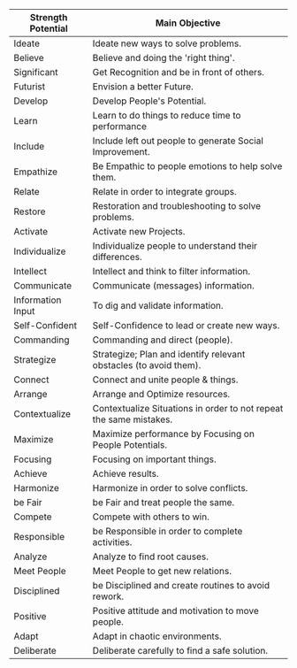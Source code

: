 | Strength Potential | Main Objective |
| ------------------ | -------------- |
Ideate | Ideate new ways to solve problems.
Believe | Believe and doing the 'right thing'.
Significant | Get Recognition and be in front of others.
Futurist | Envision a better Future.
Develop | Develop People's Potential.
Learn | Learn to do things to reduce time to performance
Include | Include left out people to generate Social Improvement.
Empathize | Be Empathic to people emotions to help solve them.
Relate | Relate in order to integrate groups.
Restore | Restoration and troubleshooting to solve problems.
Activate | Activate new Projects.
Individualize | Individualize people to understand their differences.
Intellect | Intellect and think to filter information.
Communicate | Communicate (messages) information.
Information Input | To dig and validate information.
Self-Confident | Self-Confidence to lead or create new ways.
Commanding | Commanding and direct (people).
Strategize | Strategize; Plan and identify relevant obstacles (to avoid them).
Connect | Connect and unite people & things.
Arrange | Arrange and Optimize resources.
Contextualize | Contextualize Situations in order to not repeat the same mistakes.
Maximize | Maximize performance by Focusing on People Potentials.
Focusing | Focusing on important things.
Achieve | Achieve results.
Harmonize | Harmonize in order to solve conflicts.
be Fair | be Fair and treat people the same.
Compete | Compete with others to win.
Responsible | be Responsible in order to complete activities.
Analyze | Analyze to find root causes.
Meet People | Meet People to get new relations.
Disciplined | be Disciplined and create routines to avoid rework.
Positive | Positive attitude and motivation to move people.
Adapt | Adapt in chaotic environments.
Deliberate | Deliberate carefully to find a safe solution.

